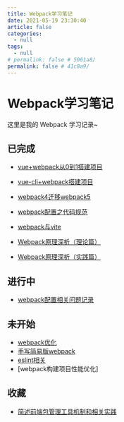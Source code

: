 ```yaml
---
title: Webpack学习笔记
date: 2021-05-19 23:30:40
article: false
categories: 
  - null
tags: 
  - null
# permalink: false # 5061a8/
permalink: false # 41c8a9/
---
```

# Webpack学习笔记

这里是我的 Webpack 学习记录~


## 已完成

- [vue+webpack从0到1搭建项目](./vue-use.html)
- [vue-cli+webpack搭建项目](./vue-cli.html)
- [webpack4迁移webpack5](./v5.html)
- [webpack配置之代码规范](./code-rules.html)

- [webpack与vite](./vs.html)

- [Webpack原理深析（理论篇）](./learn.html)
- [Webpack原理深析（实践篇）](./create.html)




## 进行中

- [webpack配置相关问题记录](./quest-log.html)



## 未开始

- [webpack优化](./youhua.html)
- [手写简易版webpack](./mini.html)
- [eslint相关](./eslint.html)
- [webpack构建项目性能优化]



## 收藏


- [简述前端包管理工具机制和相关实践](https://mp.weixin.qq.com/s/BK3rTPCGCkY-xII13Y8Aqg)